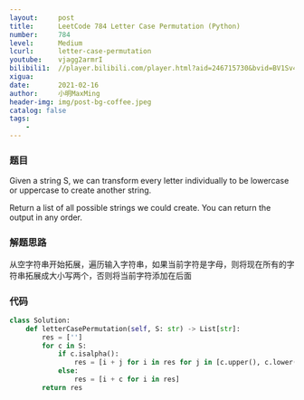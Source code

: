 ```yaml
---
layout:     post
title:      LeetCode 784 Letter Case Permutation (Python)
number:     784
level:      Medium
lcurl:      letter-case-permutation
youtube:    vjagg2armrI
bilibili1:  //player.bilibili.com/player.html?aid=246715730&bvid=BV1Sv411a7Gx&cid=298761606&page=1
xigua:      
date:       2021-02-16
author:     小明MaxMing
header-img: img/post-bg-coffee.jpeg
catalog: false
tags:
    - 
---
```


### 题目

Given a string S, we can transform every letter individually to be lowercase or uppercase to create another string.

Return a list of all possible strings we could create. You can return the output in any order.

### 解题思路

从空字符串开始拓展，遍历输入字符串，如果当前字符是字母，则将现在所有的字符串拓展成大小写两个，否则将当前字符添加在后面

### 代码
```python
class Solution:
    def letterCasePermutation(self, S: str) -> List[str]:
        res = ['']
        for c in S:
            if c.isalpha():
                res = [i + j for i in res for j in [c.upper(), c.lower()]]
            else:
                res = [i + c for i in res]
        return res
```
